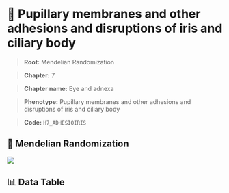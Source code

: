 # 🧪 Pupillary membranes and other adhesions and disruptions of iris and ciliary body

> **Root:** Mendelian Randomization

> **Chapter:** 7  

> **Chapter name:** Eye and adnexa

> **Phenotype:** Pupillary membranes and other adhesions and disruptions of iris and ciliary body  

> **Code:** `H7_ADHESIOIRIS`

## 🧬 Mendelian Randomization  

<img src="/MR/Figures/Forward/H7_ADHESIOIRIS.png"/>

## 📊 Data Table

<CsvTableMRF src="/MR/Data/Forward/H7_ADHESIOIRIS.csv"/>
